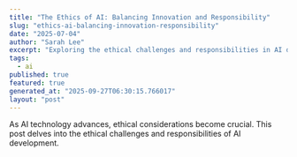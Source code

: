 ```yaml
---
title: "The Ethics of AI: Balancing Innovation and Responsibility"
slug: "ethics-ai-balancing-innovation-responsibility"
date: "2025-07-04"
author: "Sarah Lee"
excerpt: "Exploring the ethical challenges and responsibilities in AI development."
tags:
  - ai
published: true
featured: true
generated_at: "2025-09-27T06:30:15.766017"
layout: "post"
---
```


As AI technology advances, ethical considerations become crucial. This post delves into the ethical challenges and responsibilities of AI development.